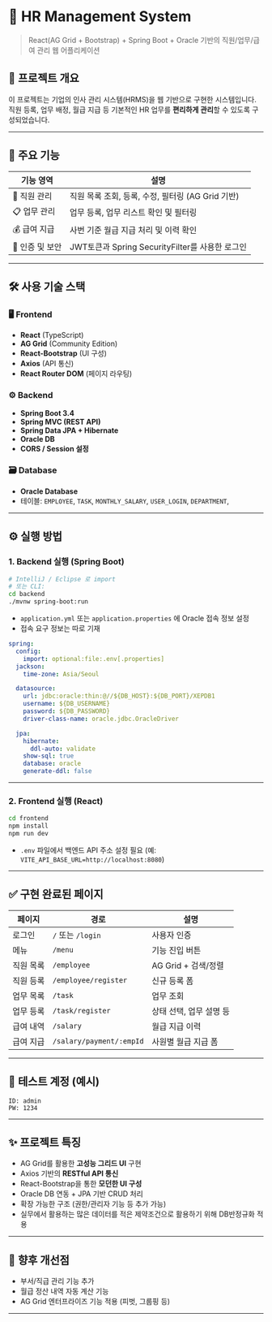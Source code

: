 
# 🧾 HR Management System

> React(AG Grid + Bootstrap) + Spring Boot + Oracle 기반의 직원/업무/급여 관리 웹 어플리케이션

## 📌 프로젝트 개요
이 프로젝트는 기업의 인사 관리 시스템(HRMS)을 웹 기반으로 구현한 시스템입니다.  
직원 등록, 업무 배정, 월급 지급 등 기본적인 HR 업무를 **편리하게 관리**할 수 있도록 구성되었습니다.

---

## 🔧 주요 기능

| 기능 영역 | 설명                                    |
|-----------|---------------------------------------|
| 👥 직원 관리 | 직원 목록 조회, 등록, 수정, 필터링 (AG Grid 기반)    |
| 📋 업무 관리 | 업무 등록, 업무 리스트 확인 및 필터링                |
| 💰 급여 지급 | 사번 기준 월급 지급 처리 및 이력 확인                |
| 🔐 인증 및 보안 | JWT토큰과 Spring SecurityFilter를 사용한 로그인 |

---

## 🛠 사용 기술 스택

### 🖥️ Frontend
- **React** (TypeScript)
- **AG Grid** (Community Edition)
- **React-Bootstrap** (UI 구성)
- **Axios** (API 통신)
- **React Router DOM** (페이지 라우팅)

### ⚙️ Backend
- **Spring Boot 3.4**
- **Spring MVC (REST API)**
- **Spring Data JPA + Hibernate**
- **Oracle DB**
- **CORS / Session 설정**

### 🗃️ Database
- **Oracle Database**
- 테이블: `EMPLOYEE`, `TASK`, `MONTHLY_SALARY`, `USER_LOGIN`,  `DEPARTMENT`, 

---

[//]: # (## 📁 프로젝트 구조)

[//]: # ()
[//]: # (```)

[//]: # (hr_management/)

[//]: # (├── backend/)

[//]: # (│   ├── src/main/java/com/example/hr/)

[//]: # (│   │   ├── controller/)

[//]: # (│   │   ├── service/)

[//]: # (│   │   ├── repository/)

[//]: # (│   │   └── entity/)

[//]: # (│   └── application.yml)

[//]: # (│)

[//]: # (├── frontend/)

[//]: # (│   ├── src/)

[//]: # (│   │   ├── pages/                 # 페이지별 컴포넌트)

[//]: # (│   │   ├── components/            # 공통 컴포넌트 &#40;AgGridWrapper 등&#41;)

[//]: # (│   │   ├── hooks/                 # 커스텀 훅)

[//]: # (│   │   ├── api/                   # axios 통신 모듈)

[//]: # (│   │   └── App.tsx, index.tsx)

[//]: # (│   └── public/)

[//]: # (└── README.md)

[//]: # (```)

[//]: # ()
[//]: # (---)

## ⚙️ 실행 방법

### 1. Backend 실행 (Spring Boot)

```bash
# IntelliJ / Eclipse 로 import
# 또는 CLI:
cd backend
./mvnw spring-boot:run
```

- `application.yml` 또는 `application.properties` 에 Oracle 접속 정보 설정
- 접속 요구 정보는 따로 기재

```yaml
spring:
  config:
    import: optional:file:.env[.properties]
  jackson:
    time-zone: Asia/Seoul

  datasource:
    url: jdbc:oracle:thin:@//${DB_HOST}:${DB_PORT}/XEPDB1
    username: ${DB_USERNAME}
    password: ${DB_PASSWORD}
    driver-class-name: oracle.jdbc.OracleDriver

  jpa:
    hibernate:
      ddl-auto: validate
    show-sql: true
    database: oracle
    generate-ddl: false
```

---

### 2. Frontend 실행 (React)

```bash
cd frontend
npm install
npm run dev
```

- `.env` 파일에서 백엔드 API 주소 설정 필요 (예: `VITE_API_BASE_URL=http://localhost:8080`)

---

## ✅ 구현 완료된 페이지

| 페이지 | 경로 | 설명 |
|--------|------|------|
| 로그인 | `/` 또는 `/login` | 사용자 인증 |
| 메뉴 | `/menu` | 기능 진입 버튼 |
| 직원 목록 | `/employee` | AG Grid + 검색/정렬 |
| 직원 등록 | `/employee/register` | 신규 등록 폼 |
| 업무 목록 | `/task` | 업무 조회 |
| 업무 등록 | `/task/register` | 상태 선택, 업무 설명 등 |
| 급여 내역 | `/salary` | 월급 지급 이력 |
| 급여 지급 | `/salary/payment/:empId` | 사원별 월급 지급 폼 |

---

## 🧪 테스트 계정 (예시)

```
ID: admin
PW: 1234
```

---

## ✨ 프로젝트 특징

- AG Grid를 활용한 **고성능 그리드 UI** 구현
- Axios 기반의 **RESTful API 통신**
- React-Bootstrap을 통한 **모던한 UI 구성**
- Oracle DB 연동 + JPA 기반 CRUD 처리
- 확장 가능한 구조 (권한/관리자 기능 등 추가 가능)
- 실무에서 활용하는 많은 데이터를 적은 제약조건으로 활용하기 위해 DB반정규화 적용

---

## 📌 향후 개선점

- 부서/직급 관리 기능 추가
- 월급 정산 내역 자동 계산 기능
- AG Grid 엔터프라이즈 기능 적용 (피벗, 그룹핑 등)

---

[//]: # (## 📃 라이선스)

[//]: # ()
[//]: # (본 프로젝트는 학습 및 포트폴리오 용도로 자유롭게 활용 가능합니다.)
